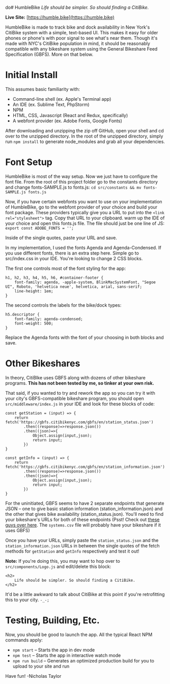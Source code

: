 do# HumbleBike
_Life should be simpler. So should finding a CitiBike._

**Live Site:** [https://humble.bike](https://humble.bike)

HumbleBike is made to track bike and dock availability in New York's CitiBike system with a simple, text-based UI. This makes it easy for older phones or phone's with poor signal to see what's near them. Though it's made with NYC's CitiBike population in mind, it should be reasonably compatible with any bikeshare system using the General Bikeshare Feed Specification (GBFS). More on that below.

# Initial Install

This assumes basic familiarity with:
* Command-line shell (ex. Apple's Terminal app)
* An IDE (ex. Sublime Text, PhpStorm)
* NPM
* HTML, CSS, Javascript (React and Redux, specifically)
* A webfont provider (ex. Adobe Fonts, Google Fonts)

After downloading and unzipping the zip off GitHub, open your shell and cd over to the unzipped directory. In the root of the unzipped directory, simply run `npm install` to generate node_modules and grab all your dependencies.

# Font Setup

HumbleBike is most of the way setup. Now we just have to configure the font file. From the root of this project folder go to the constants directory and change fonts-SAMPLE.js to fonts.js:
`cd src/constants && mv fonts-SAMPLE.js fonts.js`

Now, if you have certain webfonts you want to use on your implementation of HumbleBike, go to the webfont provider of your choice and build your font package. These providers typically give you a URL to put into the `<link rel="stylesheet">` tag. Copy that URL to your clipboard. warm up the IDE of your choice and open this fonts.js file. The file should just be one line of JS:
`export const ADOBE_FONTS = '';`

Inside of the single quotes, paste your URL and save.

In my implementation, I used the fonts Agenda and Agenda-Condensed. If you use different fonts, there is an extra step here. Simple go to src/index.css in your IDE. You're looking to change 2 CSS blocks.

The first one controls most of the font styling for the app:

```
h1, h2, h3, h4, h5, h6, #container-footer {
    font-family: agenda, -apple-system, BlinkMacSystemFont, "Segoe UI", Roboto, 'helvetica neue', helvetica, arial, sans-serif;
    line-height: 1em;
}
```

The second controls the labels for the bike/dock types:


```
h5.descriptor {
    font-family: agenda-condensed;
    font-weight: 500;
}
```

Replace the Agenda fonts with the font of your choosing in both blocks and save.

# Other Bikeshares

In theory, CitiBIke uses GBFS along with dozens of other bikeshare programs. **This has not been tested by me, so tinker at your own risk.**

That said, if you wanted to try and rework the app so you can try it with your city's GBFS-compatible bikeshare program, you should open `src/middleware/index.js` in your IDE and look for these blocks of code:

```
const getStation = (input) => {
	return fetch('https://gbfs.citibikenyc.com/gbfs/en/station_status.json')
		.then((response)=>response.json())
		.then((json)=>{
			Object.assign(input,json);
			return input;
		})
}

const getInfo = (input) => {
	return fetch('https://gbfs.citibikenyc.com/gbfs/en/station_information.json')
		.then((response)=>response.json())
		.then((json)=>{
			Object.assign(input,json);
			return input;
		})
}
```

For the uninitiated, GBFS seems to have 2 separate endpoints that generate JSON – one to give basic station information (station_information.json) and the other that gives bike availability (station_status.json). You'll need to find your bikeshare's URLs for both of these endpoints (Psst! Check out [these guys over here](https://github.com/NABSA/gbfs). The `systems.csv` file will probably have your bikeshare if it uses GBFS)

Once you have your URLs, simply paste the `station_status.json` and the `station_information.json` URLs in between the single quotes of the fetch methods for `getStation` and `getInfo` respectively and test it out!

**Note:** If you're doing this, you may want to hop over to `src/components/Logo.js` and edit/delete this block:

```
<h2>
	Life should be simpler. So should finding a CitiBike.
</h2>
```

It'd be a little awkward to talk about CitiBike at this point if you're retrofitting this to your city. `-_-;`


# Testing, Building, Etc.

Now, you should be good to launch the app. All the typical React NPM commands apply:
* `npm start` – Starts the app in dev mode
* `npm test` – Starts the app in interactive watch mode
* `npm run build`  – Generates an optimized production build for you to upload to your site and run

Have fun!
-Nicholas Taylor
